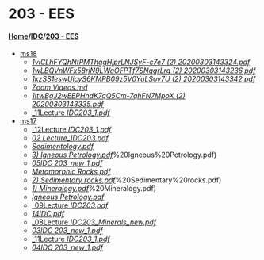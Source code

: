 # 203 - EES
#### [Home](../..)/[IDC](..)/[203 - EES]()
- [ms18](ms18)
    - [_1viCLhFYQhNtPMThggHjprLNJSyF-c7e7 (2) 20200303143324.pdf_](ms18/1viCLhFYQhNtPMThggHjprLNJSyF-c7e7%20(2)%2020200303143324.pdf)
    - [_1wLBQVnWFx58rjN9LWaOFPTf7SNqqrLrg (2) 20200303143236.pdf_](ms18/1wLBQVnWFx58rjN9LWaOFPTf7SNqqrLrg%20(2)%2020200303143236.pdf)
    - [_1kzSS1eswUicyS6KMPB09z5V0YuLSov7U (2) 20200303143342.pdf_](ms18/1kzSS1eswUicyS6KMPB09z5V0YuLSov7U%20(2)%2020200303143342.pdf)
    - [_Zoom Videos.md_](ms18/Zoom%20Videos)
    - [_1ltwBgJ2wEEPHndK7qQ5Cm-7qhFN7MpoX (2) 20200303143335.pdf_](ms18/1ltwBgJ2wEEPHndK7qQ5Cm-7qhFN7MpoX%20(2)%2020200303143335.pdf)
    - [_11Lecture _IDC203_1.pdf_](ms18/11Lecture%20_IDC203_1.pdf)
- [ms17](ms17)
    - [_12Lecture _IDC203_1.pdf_](ms17/12Lecture%20_IDC203_1.pdf)
    - [_02 Lecture_IDC203.pdf_](ms17/02%20Lecture_IDC203.pdf)
    - [_Sedimentology.pdf_](ms17/Sedimentology.pdf)
    - [_3) Igneous Petrology.pdf_](ms17/3)%20Igneous%20Petrology.pdf)
    - [_05IDC 203_new_1.pdf_](ms17/05IDC%20203_new_1.pdf)
    - [_Metamorphic Rocks.pdf_](ms17/Metamorphic%20Rocks.pdf)
    - [_2) Sedimentary rocks.pdf_](ms17/2)%20Sedimentary%20rocks.pdf)
    - [_1) Mineralogy.pdf_](ms17/1)%20Mineralogy.pdf)
    - [_Igneous Petrology.pdf_](ms17/Igneous%20Petrology.pdf)
    - [_09Lecture _IDC203.pdf_](ms17/09Lecture%20_IDC203.pdf)
    - [_14IDC.pdf_](ms17/14IDC.pdf)
    - [_08Lecture _IDC203_Minerals_new.pdf_](ms17/08Lecture%20_IDC203_Minerals_new.pdf)
    - [_03IDC 203_new_1.pdf_](ms17/03IDC%20203_new_1.pdf)
    - [_11Lecture _IDC203_1.pdf_](ms17/11Lecture%20_IDC203_1.pdf)
    - [_04IDC 203_new_1.pdf_](ms17/04IDC%20203_new_1.pdf)
